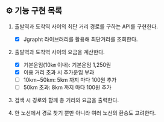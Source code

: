 ## ⚙ 기능 구현 목록

1. 출발역과 도착역 사이의 최단 거리 경로를 구하는 API를 구현한다.
   - [x] Jgrapht 라이브러리를 활용해 최단거리를 조회한다.

2. 출발역과 도착역 사이의 요금을 계산한다.
   - [x] 기본운임(10㎞ 이내): 기본운임 1,250원
   - [x] 이용 거리 초과 시 추가운임 부과
   - [ ] 10km~50km: 5km 까지 마다 100원 추가
   - [ ] 50km 초과: 8km 까지 마다 100원 추가

3. 검색 시 경로와 함께 총 거리와 요금을 출력한다.

4. 한 노선에서 경로 찾기 뿐만 아니라 여러 노선의 환승도 고려한다.

